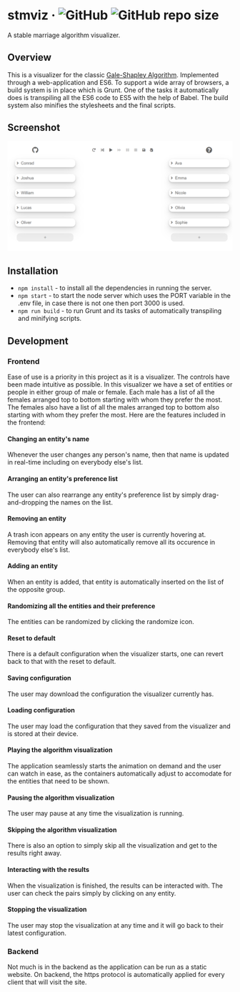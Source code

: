 # stmviz &middot; ![GitHub](https://img.shields.io/github/license/sevora/stmviz) ![GitHub repo size](https://img.shields.io/github/repo-size/sevora/stmviz)
A stable marriage algorithm visualizer.

## Overview
This is a visualizer for the classic [Gale-Shapley Algorithm](https://en.wikipedia.org/wiki/Gale%E2%80%93Shapley_algorithm). 
Implemented through a web-application and ES6. To support a wide array of browsers, a build system is in place which is Grunt.
One of the tasks it automatically does is transpiling all the ES6 code to ES5 with the help of Babel. The build system also minifies
the stylesheets and the final scripts.

## Screenshot
![stmviz](screenshot.png)

## Installation
- `npm install` - to install all the dependencies in running the server. 
- `npm start` - to start the node server which uses the PORT variable in the .env file, in case there is not one then port 3000 is used.
- `npm run build` - to run Grunt and its tasks of automatically transpiling and minifying scripts.

## Development
### Frontend
Ease of use is a priority in this project as it is a visualizer. The controls have been made intuitive as possible. In this visualizer we have a set of
entities or people in either group of male or female. Each male has a list of all the females arranged top to bottom starting with whom they prefer the most.
The females also have a list of all the males arranged top to bottom also starting with whom they prefer the most. Here are the features included in the frontend:
#### Changing an entity's name
Whenever the user changes any person's name, then that name is updated in real-time including on everybody else's list. 

#### Arranging an entity's preference list
The user can also rearrange any entity's preference list by simply drag-and-dropping the names on the list.

#### Removing an entity
A trash icon appears on any entity the user is currently hovering at. Removing that entity will also automatically remove 
all its occurence in everybody else's list.

#### Adding an entity
When an entity is added, that entity is automatically inserted on the list of the opposite group.

#### Randomizing all the entities and their preference
The entities can be randomized by clicking the randomize icon.

#### Reset to default
There is a default configuration when the visualizer starts, one can revert back to that with 
the reset to default.

#### Saving configuration
The user may download the configuration the visualizer currently has.

#### Loading configuration
The user may load the configuration that they saved from the visualizer and is stored at their device.

#### Playing the algorithm visualization
The application seamlessly starts the animation on demand and the user can watch in ease, as the containers automatically
adjust to accomodate for the entities that need to be shown.

#### Pausing the algorithm visualization
The user may pause at any time the visualization is running.

#### Skipping the algorithm visualization
There is also an option to simply skip all the visualization and get to the results right away.

#### Interacting with the results
When the visualization is finished, the results can be interacted with. The user can check the pairs simply
by clicking on any entity.

#### Stopping the visualization
The user may stop the visualization at any time and it will go back to their latest configuration.

### Backend
Not much is in the backend as the application can be run as a static website.
On backend, the https protocol is automatically applied for every client that will
visit the site.
